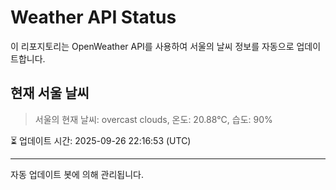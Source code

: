 
# Weather API Status

이 리포지토리는 OpenWeather API를 사용하여 서울의 날씨 정보를 자동으로 업데이트합니다.

## 현재 서울 날씨
> 서울의 현재 날씨: overcast clouds, 온도: 20.88°C, 습도: 90%

⏳ 업데이트 시간: 2025-09-26 22:16:53 (UTC)

---
자동 업데이트 봇에 의해 관리됩니다.
